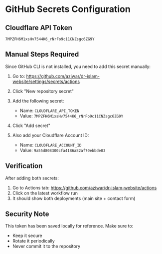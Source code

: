 # GitHub Secrets Configuration

## Cloudflare API Token
```
7MPZFH6M1xsHv7544K6_rNrFo9c11CNZsgc6ZG9Y
```

## Manual Steps Required

Since GitHub CLI is not installed, you need to add this secret manually:

1. Go to: https://github.com/aziwar/dr-islam-website/settings/secrets/actions

2. Click "New repository secret"

3. Add the following secret:
   - Name: `CLOUDFLARE_API_TOKEN`
   - Value: `7MPZFH6M1xsHv7544K6_rNrFo9c11CNZsgc6ZG9Y`

4. Click "Add secret"

5. Also add your Cloudflare Account ID:
   - Name: `CLOUDFLARE_ACCOUNT_ID`
   - Value: `9a55d808300cfa4186a82af70ebbde03`

## Verification

After adding both secrets:
1. Go to Actions tab: https://github.com/aziwar/dr-islam-website/actions
2. Click on the latest workflow run
3. It should show both deployments (main site + contact form)

## Security Note
This token has been saved locally for reference. Make sure to:
- Keep it secure
- Rotate it periodically
- Never commit it to the repository